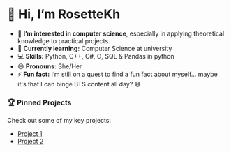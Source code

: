 # 👋 Hi, I’m RosetteKh

- 🤩 **I’m interested in computer science**, especially in applying theoretical knowledge to practical projects.
- 🌱 **Currently learning:** Computer Science at university
- 💻 **Skills:** Python, C++, C#, C, SQL & Pandas in python
- 😄 **Pronouns:** She/Her
- ⚡ **Fun fact:** I’m still on a quest to find a fun fact about myself... maybe it's that I can binge BTS content all day? 😅

### 🏆 Pinned Projects
Check out some of my key projects:
- [Project 1](https://github.com/YourUsername/Project1)
- [Project 2](https://github.com/YourUsername/Project2)
